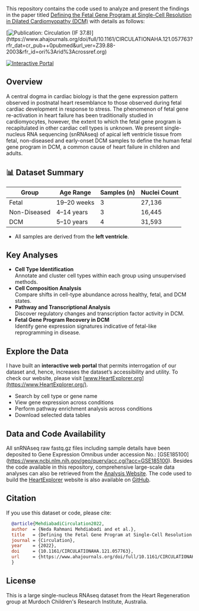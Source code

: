 This repository contains the code used to analyze and present the findings in the paper titled [Defining the Fetal Gene Program at Single-Cell Resolution in Dilated Cardiomyopathy (DCM)](https://www.ahajournals.org/doi/full/10.1161/CIRCULATIONAHA.121.057763?rfr_dat=cr_pub++0pubmed&url_ver=Z39.88-2003&rfr_id=ori%3Arid%3Acrossref.org) with details as follows:

[![Publication: Circulation (IF 37.8)](https://img.shields.io/badge/Published%20in-Circulation%20(IF%2037.8)-red)](https://www.ahajournals.org/doi/full/10.1161/CIRCULATIONAHA.121.057763?rfr_dat=cr_pub++0pubmed&url_ver=Z39.88-2003&rfr_id=ori%3Arid%3Acrossref.org) 

[![Interactive Portal](https://img.shields.io/badge/Explore%20Data-HeartExplorer.org-brightgreen)](https://www.HeartExplorer.org)  

## Overview
A central dogma in cardiac biology is that the gene expression pattern observed in postnatal heart resemblance to those observed during fetal cardiac development in response to stress. The phenomenon of fetal gene re-activation in heart failure has been traditionally studied in cardiomyocytes, however, the extent to which the fetal gene program is recapitulated in other cardiac cell types is unknown. We present single-nucleus RNA sequencing (snRNAseq) of apical left ventricle tissue from fetal, non-diseased and early-onset DCM samples to define the human fetal gene program in DCM, a common cause of heart failure in children and adults.

## 📊 Dataset Summary
| Group         | Age Range       | Samples (n) | Nuclei Count |
|---------------|------------------|-------------|---------------|
| Fetal         | 19–20 weeks      | 3           | 27,136        |
| Non-Diseased  | 4–14 years       | 3           | 16,445        |
| DCM           | 5–10 years     | 4           | 31,593        |

- All samples are derived from the **left ventricle**. 
 
## Key Analyses
-  **Cell Type Identification**  
  Annotate and cluster cell types within each group using unsupervised methods.
-  **Cell Composition Analysis**  
  Compare shifts in cell-type abundance across healthy, fetal, and DCM states.
-  **Pathway and Transcriptional Analysis**  
  Discover regulatory changes and transcription factor activity in DCM.
-  **Fetal Gene Program Recovery in DCM**  
  Identify gene expression signatures indicative of fetal-like reprogramming in disease.

## Explore the Data
I have built an **interactive web portal** that permits interrogation of our dataset and, hence, increases the dataset’s accessibility and utility. To check our website, please visit [www.HeartExplorer.org](https://www.HeartExplorer.org/).
- Search by cell type or gene name
- View gene expression across conditions
- Perform pathway enrichment analysis across conditions
- Download selected data tables

## Data and Code Availability 
All snRNAseq raw fastq.gz files including sample details have been deposited to Gene Expression Omnibus under accession No.: [GSE185100] (https://www.ncbi.nlm.nih.gov/geo/query/acc.cgi?acc=GSE185100).
Besides the code available in this repository, comprehensive large-scale data analyses can also be retrieved from the [Analysis Website](https://32cc058f.isolation.zscaler.com/profile/42d28bab-620c-4970-b94c-e4fffa2be61d/zia-session/?tenant=9d2e8daef914&region=syd&controls_id=163da02d-da34-4baa-81c5-72b4d0007eec&user=07cb1d74b21d50b5d046821517d392529b10733c9bf29a2aba80e330f8f49c63&original_url=https%3A%2F%2Fneda-mehdiabadi.github.io%2FFetal-Gene-Program-snRNAseq%2F&key=sh-1&hmac=9a9975e8a201623ab1877126345e9d133e487167b4c98c18bbb0f2d8f135086e). 
The code used to build the [HeartExplorer](https://www.HeartExplorer.org/) website is also available on [GitHub](https://github.com/neda-mehdiabadi/HeartExplorer).

## Citation
If you use this dataset or code, please cite:

```bibtex
  @article{MehdiabadiCirculation2022,
  author  = {Neda Rahmani Mehdiabadi and et al.},
  title   = {Defining the Fetal Gene Program at Single-Cell Resolution in Dilated Cardiomyopathy},
  journal = {Circulation},
  year    = {2022},
  doi     = {10.1161/CIRCULATIONAHA.121.057763},
  url     = {https://www.ahajournals.org/doi/full/10.1161/CIRCULATIONAHA.121.057763}
  }
```
## License
This is a large single-nucleus RNAseq dataset from the Heart Regeneration group at Murdoch Children's Research Institute, Australia.
